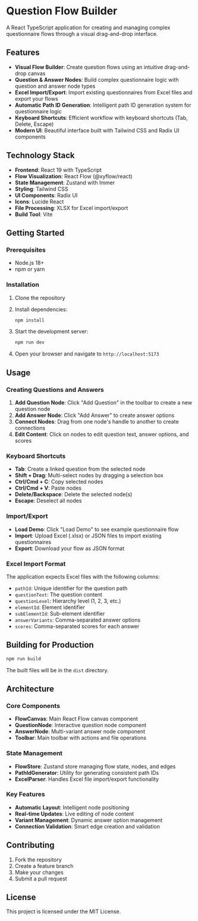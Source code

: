 # Question Flow Builder

A React TypeScript application for creating and managing complex questionnaire flows through a visual drag-and-drop interface.

## Features

- **Visual Flow Builder**: Create question flows using an intuitive drag-and-drop canvas
- **Question & Answer Nodes**: Build complex questionnaire logic with question and answer node types
- **Excel Import/Export**: Import existing questionnaires from Excel files and export your flows
- **Automatic Path ID Generation**: Intelligent path ID generation system for questionnaire logic
- **Keyboard Shortcuts**: Efficient workflow with keyboard shortcuts (Tab, Delete, Escape)
- **Modern UI**: Beautiful interface built with Tailwind CSS and Radix UI components

## Technology Stack

- **Frontend**: React 19 with TypeScript
- **Flow Visualization**: React Flow (@xyflow/react)
- **State Management**: Zustand with Immer
- **Styling**: Tailwind CSS
- **UI Components**: Radix UI
- **Icons**: Lucide React
- **File Processing**: XLSX for Excel import/export
- **Build Tool**: Vite

## Getting Started

### Prerequisites

- Node.js 18+ 
- npm or yarn

### Installation

1. Clone the repository
2. Install dependencies:
   ```bash
   npm install
   ```

3. Start the development server:
   ```bash
   npm run dev
   ```

4. Open your browser and navigate to `http://localhost:5173`

## Usage

### Creating Questions and Answers

1. **Add Question Node**: Click "Add Question" in the toolbar to create a new question node
2. **Add Answer Node**: Click "Add Answer" to create answer options
3. **Connect Nodes**: Drag from one node's handle to another to create connections
4. **Edit Content**: Click on nodes to edit question text, answer options, and scores

### Keyboard Shortcuts

- **Tab**: Create a linked question from the selected node
- **Shift + Drag**: Multi-select nodes by dragging a selection box
- **Ctrl/Cmd + C**: Copy selected nodes
- **Ctrl/Cmd + V**: Paste nodes
- **Delete/Backspace**: Delete the selected node(s)
- **Escape**: Deselect all nodes

### Import/Export

- **Load Demo**: Click "Load Demo" to see example questionnaire flow
- **Import**: Upload Excel (.xlsx) or JSON files to import existing questionnaires
- **Export**: Download your flow as JSON format

### Excel Import Format

The application expects Excel files with the following columns:
- `pathId`: Unique identifier for the question path
- `questionText`: The question content
- `questionLevel`: Hierarchy level (1, 2, 3, etc.)
- `elementId`: Element identifier
- `subElementId`: Sub-element identifier
- `answerVariants`: Comma-separated answer options
- `scores`: Comma-separated scores for each answer

## Building for Production

```bash
npm run build
```

The built files will be in the `dist` directory.

## Architecture

### Core Components

- **FlowCanvas**: Main React Flow canvas component
- **QuestionNode**: Interactive question node component
- **AnswerNode**: Multi-variant answer node component
- **Toolbar**: Main toolbar with actions and file operations

### State Management

- **FlowStore**: Zustand store managing flow state, nodes, and edges
- **PathIdGenerator**: Utility for generating consistent path IDs
- **ExcelParser**: Handles Excel file import/export functionality

### Key Features

- **Automatic Layout**: Intelligent node positioning
- **Real-time Updates**: Live editing of node content
- **Variant Management**: Dynamic answer option management
- **Connection Validation**: Smart edge creation and validation

## Contributing

1. Fork the repository
2. Create a feature branch
3. Make your changes
4. Submit a pull request

## License

This project is licensed under the MIT License. 